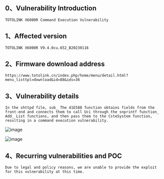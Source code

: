 ## 0、Vulnerability Introduction

```
TOTOLINK X6000R Command Execution Vulnerability
```

## 1、Affected version

```
TOTOLINK X6000R V9.4.0cu.652_B20230116
```

## 2、Firmware download address

```
https://www.totolink.cn/index.php/home/menu/detail.html?menu_listtpl=download&id=88&ids=36
```

## 3、Vulnerability details

```
In the shttpd file, sub_ The 41E588 function obtains fields from the front-end and connects them to call Uci through the snprintf function_ Add_ List functions, and then pass them to the CsteSystem function, resulting in a command execution vulnerability.
```

![image](https://github.com/XYIYM/Digging/blob/main/TOTOLINK/X6000R/17/upload/image-20231018115436365.png)

![image](https://github.com/XYIYM/Digging/blob/main/TOTOLINK/X6000R/17/upload/image-20231018115344689.png)

## 4、Recurring vulnerabilities and POC

```
Due to legal and policy reasons, we are unable to provide the exploit for this vulnerability at this time.
```
